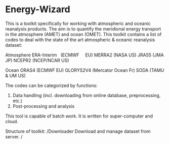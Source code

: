 # Energy-Wizard
This is a toolkit specifically for working with atmospheric and oceanic reanalysis products. The aim is to quantify the meridional energy transport in the atmosphere (AMET) and ocean (OMET). This toolkit contains a list of codes to deal with the state of the art atmospheric & oceanic reanalysis dataset:

Atmosphere
ERA-Interim   (ECMWF           EU)
MERRA2        (NASA            US)
JRA55         (JMA             JP)
NCEPR2        (NCEP/NCAR       US)

Ocean
ORAS4         (ECMWF           EU)
GLORYS2V4     (Mercator Ocean  Fr)
SODA          (TAMU & UM       US)

The codes can be categorized by functions:
1. Data handling (incl. downloading from online database, preprocessing, etc.)
2. Post-processing and analysis

This tool is capable of batch work. It is written for super-computer and cloud.

Structure of toolkit:
/Downloader
Download and manage dataset from server.
/
